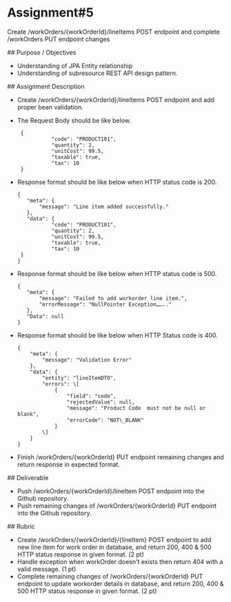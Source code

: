   # Assignment\#5

Create /workOrders/{workOrderId}/lineItems POST endpoint and complete /workOrders PUT endpoint changes

\#\# Purpose / Objectives

- Understanding of JPA Entity relationship  
- Understanding of subresource REST API design pattern.

\#\# Assignment Description

* Create /workOrders/{workOrderId}/lineItems POST endpoint and add proper bean validation.  
* The Request Body should be like below.
  ```
   {  
             "code": "PRODUCT101",  
             "quantity": 2,  
             "unitCost": 99.5,  
             "taxable": true,  
             "tax": 10  
   }
  ```
    
* Response format should be like below when HTTP status code is 200\.
  ```
  {  
     "meta": {  
         "message": "Line item added successfully."  
     },  
     "data": {  
             "code": "PRODUCT101",  
             "quantity": 2,  
             "unitCost": 99.5,  
             "taxable": true,  
             "tax": 10  
   }  
  }
  ```
* Response format should be like below when HTTP status code is 500\.
  ```
  {  
     "meta": {  
         "message": "Failed to add workorder line item.",  
         "errorMessage": "NullPointer Exception…….."  
     },  
     "Data": null  
  }
  ```
* Response format should be like below when HTTP Status code is 400\.
  ```
  {  
      "meta": {  
          "message": "Validation Error"  
      },  
      "data": {  
          "entity": "lineItemDTO",  
          "errors": \[  
              {  
                  "field": "code",  
                  "rejectedValue": null,  
                  "message": "Product Code  must not be null or blank",  
                  "errorCode": "NOT\_BLANK"  
              }  
          \]  
      }  
  }
  ```
    
* Finish /workOrders/{workOrderId} PUT endpoint remaining changes and return response in expected format.


\#\# Deliverable

* Push /workOrders/{workOrderId}/lineItem POST endpoint into the Github repository.  
* Push remaining changes of /workOrders/{workOrderId} PUT endpoint into the Github repository.


\#\# Rubric

- Create /workOrders/{workOrderId}/{lineItem} POST endpoint to add new line item for work order in database, and return 200, 400 & 500 HTTP status response in given format. (2 pt)  
- Handle exception when workOrder doesn't exists then return 404 with a valid message. (1 pt)  
- Complete remaining changes of /workOrders/{workOrderId} PUT endpoint to update workorder details in database, and return 200, 400 & 500 HTTP status response in given format. (2 pt)
